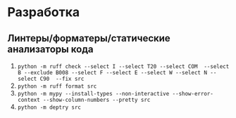 # Разработка

## Линтеры/форматеры/статические анализаторы кода

1. `python -m ruff check --select I --select T20 --select COM  --select B --exclude B008 --select F --select E --select W --select N --select C90  --fix src`
2. `python -m ruff format src`
3. `python -m mypy --install-types --non-interactive --show-error-context --show-column-numbers --pretty src`
4. `python -m deptry src`
